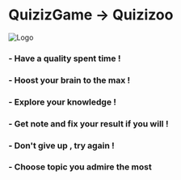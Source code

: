 # QuizizGame -> Quizizoo

![Logo](https://user-images.githubusercontent.com/122745903/235230762-af3b9066-5cbf-4b89-b024-aa141e36a696.png)

### - Have a quality spent time  !
### - Hoost your brain to the max !
### - Explore your knowledge !
### - Get note and fix your result if you will !
### - Don't give up , try again !
### - Choose topic you admire the most
